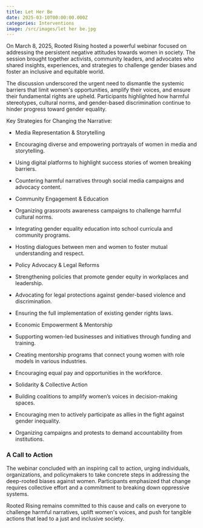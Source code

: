```yaml
---
title: Let Her Be
date: 2025-03-10T00:00:00.000Z
categories: Interventions
image: /src/images/let her be.jpg
---
```


On March 8, 2025, Rooted Rising hosted a powerful webinar focused on addressing the persistent negative attitudes towards women in society. The session brought together activists, community leaders, and advocates who shared insights, experiences, and strategies to challenge gender biases and foster an inclusive and equitable world.

The discussion underscored the urgent need to dismantle the systemic barriers that limit women's opportunities, amplify their voices, and ensure their fundamental rights are upheld. Participants highlighted how harmful stereotypes, cultural norms, and gender-based discrimination continue to hinder progress toward gender equality.

Key Strategies for Changing the Narrative:

- Media Representation & Storytelling

- Encouraging diverse and empowering portrayals of women in media and storytelling.

- Using digital platforms to highlight success stories of women breaking barriers.

- Countering harmful narratives through social media campaigns and advocacy content.

- Community Engagement & Education

- Organizing grassroots awareness campaigns to challenge harmful cultural norms.

- Integrating gender equality education into school curricula and community programs.

- Hosting dialogues between men and women to foster mutual understanding and respect.

- Policy Advocacy & Legal Reforms

- Strengthening policies that promote gender equity in workplaces and leadership.

- Advocating for legal protections against gender-based violence and discrimination.

- Ensuring the full implementation of existing gender rights laws.

- Economic Empowerment & Mentorship

- Supporting women-led businesses and initiatives through funding and training.

- Creating mentorship programs that connect young women with role models in various industries.

- Encouraging equal pay and opportunities in the workforce.

- Solidarity & Collective Action

- Building coalitions to amplify women’s voices in decision-making spaces.

- Encouraging men to actively participate as allies in the fight against gender inequality.

- Organizing campaigns and protests to demand accountability from institutions.

### A Call to Action

The webinar concluded with an inspiring call to action, urging individuals, organizations, and policymakers to take concrete steps in addressing the deep-rooted biases against women. Participants emphasized that change requires collective effort and a commitment to breaking down oppressive systems.

Rooted Rising remains committed to this cause and calls on everyone to challenge harmful narratives, uplift women's voices, and push for tangible actions that lead to a just and inclusive society.
